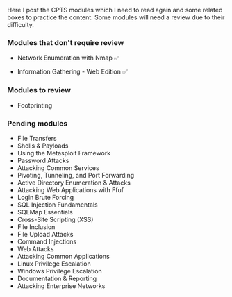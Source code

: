 Here I post the CPTS modules which I need to read again and some related boxes to practice the content. Some modules will need a review due to their difficulty.

### Modules that don't require review

* Network Enumeration with Nmap ✅
- Information Gathering - Web Edition ✅

### Modules to review

- Footprinting


### Pending modules

- File Transfers
- Shells & Payloads
- Using the Metasploit Framework
- Password Attacks
- Attacking Common Services
- Pivoting, Tunneling, and Port Forwarding
- Active Directory Enumeration & Attacks
- Attacking Web Applications with Ffuf
- Login Brute Forcing
- SQL Injection Fundamentals
- SQLMap Essentials
- Cross-Site Scripting (XSS)
- File Inclusion
- File Upload Attacks
- Command Injections
- Web Attacks
- Attacking Common Applications
- Linux Privilege Escalation
- Windows Privilege Escalation
- Documentation & Reporting
- Attacking Enterprise Networks